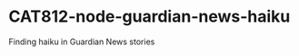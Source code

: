 CAT812-node-guardian-news-haiku
===============================

Finding haiku in Guardian News stories